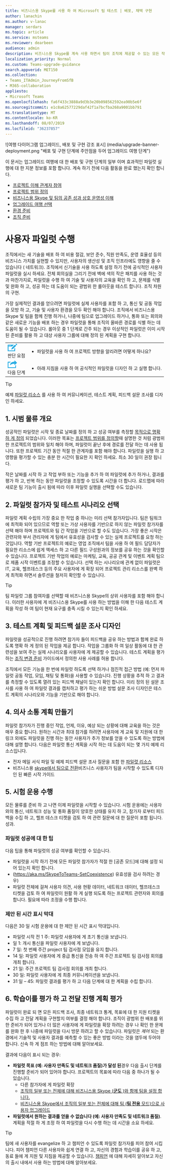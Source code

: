 ```yaml
---
title: 비즈니스용 Skype를 사용 하 여 Microsoft 팀 테스트 | 배포, 채택 구현
author: lanachin
ms.author: v-lanac
manager: serdars
ms.topic: article
ms.service: msteams
ms.reviewer: dearbeen
audience: admin
description: 비즈니스용 Skype를 계속 사용 하면서 팀이 조직에 제공할 수 있는 모든 작업을 살펴보기 위해 Microsoft 팀 파일럿을 시작 하기 위한 지침
localization_priority: Normal
ms.custom: Teams-upgrade-guidance
search.appverid: MET150
ms.collection:
- Teams_ITAdmin_JourneyFromSfB
- M365-collaboration
appliesto:
- Microsoft Teams
ms.openlocfilehash: fa6f433c3888a9d3b3e20b098562592ea90b5e6f
ms.sourcegitcommit: e1c8a62577229daf42f1a7bcfba268a9001bb791
ms.translationtype: MT
ms.contentlocale: ko-KR
ms.lasthandoff: 08/07/2019
ms.locfileid: "36237857"
---
```

![여행 다이어그램 업그레이드, 배포 및 구현 강조 표시] (media/upgrade-banner-deployment.png "배포 및 구현 단계에 주안점을 두어 업그레이드 여행 단계")

이 문서는 업그레이드 여행에 대 한 배포 및 구현 단계의 일부 이며 효과적인 파일럿 실행에 대 한 지분 정보를 포함 합니다. 계속 하기 전에 다음 활동을 완료 했는지 확인 합니다.

- [프로젝트 이해 관계자 참여](upgrade-enlist-stakeholders.md)
- [프로젝트 범위 정의](https://aka.ms/SkypetoTeams-Scope)
- [비즈니스용 Skype 및 팀의 공존 성과 상호 운영성 이해](https://aka.ms/SkypeToTeams-Coexist)
- [업그레이드 여행 선택](upgrade-and-coexistence-of-skypeforbusiness-and-teams.md)
- [환경 준비](https://aka.ms/SkypeToTeams-TechnicalReadiness)
- [조직 준비](https://aka.ms/SkypeToTeams-UserReadiness)

# <a name="conduct-a-user-pilot"></a>사용자 파일럿 수행

조직에서는 새 기술을 배포 하 여 비용 절감, 보안 준수, 직원 만족도, 운영 효율성 등의 비즈니스 가치를 실현할 수 있지만, 사용자의 생산성 및 조직 인프라에도 영향을 줄 수 있습니다 ( 네트워크). 조직에서 신기술을 사용 하도록 설정 하기 전에 공식적인 사용자 파일럿을 실시 하세요. 전체 회의실을 그리기 전에 벽에 색의 작은 패치를 사용 하는 것과 마찬가지로, 파일럿을 수행 하 여 기술 및 사용자의 교육을 확인 하 고, 문제를 식별 및 완화 하 고, 성공 하는 데 도움이 되는 광범위 한 롤아웃을 테스트 합니다. 조직 차원의 구현.

가장 실제적인 결과를 얻으려면 파일럿에 실제 사용자를 포함 하 고, 통신 및 공동 작업을 모방 하 고, 기술 및 사용자 환경을 모두 확인 해야 합니다. 조직에서 비즈니스용 Skype 및 팀을 함께 진행 하거나, 나중에 팀으로 업그레이드 하거나, 통화 또는 회의와 같은 새로운 기능을 배포 하는 경우 파일럿을 통해 조직의 올바른 경로를 식별 하는 데 도움이 될 수 있습니다. 롤아웃 중 1 단계로 간주 되는 경우 이상적인 파일럿은 이미 시작 된 준비를 활용 하 고 대상 사용자 그룹에 대해 정의 된 계획을 구현 합니다.

| | |
|---|---|
| ![결정 지점을 가리키는 아이콘](media/audio_conferencing_image7.png) <br/>판단 요점|<ul><li>파일럿을 사용 하 여 프로젝트 방향을 알리려면 어떻게 하나요?</li></ul> |
| ![다음 단계를 안내 하는 아이콘](media/audio_conferencing_image9.png)<br/>다음 단계|<ul><li>아래 지침을 사용 하 여 공식적인 파일럿을 디자인 하 고 실행 합니다.</li></ul>|

> [!Tip]
> 예제 [파일럿 리소스](https://aka.ms/UpgradeSuccessKit) 를 사용 하 여 커뮤니케이션, 테스트 계획, 피드백 설문 조사를 디자인 하세요.

## <a name="1-outline-pilot-logistics"></a>1. 시범 물류 개요

성공적인 파일럿은 시작 및 종료 날짜를 정의 하 고 성공 여부를 측정할 [목적으로 명확 하 게 정의](upgrade-define-project-scope.md#project-goals) 되었습니다. 이러한 목표는 [프로젝트 범위를 정의할](upgrade-define-project-scope.md)때 설명한 것 처럼 광범위 한 프로젝트의 범위와 일치 해야 하며, 파일럿이 끝난 후에 경로를 전달 하는 데 사용 됩니다. 또한 프로젝트 기간 동안 적절 한 관계자를 포함 해야 합니다. 파일럿을 실행 하 고 영향을 평가할 수 있는 충분 한 시간이 필요한 지 확인 하세요. 최소 30 일이 권장 됩니다.

작은 날짜를 시작 하 고 작업 부하 또는 기능을 추가 하 여 파일럿에 추가 하거나, 결과를 평가 하 고, 반복 하는 동안 파일럿을 조정할 수 있도록 시간을 더 합니다. 로드맵에 따라 새로운 팀 기능이 출시 됨에 따라 이후 파일럿 실행을 선택할 수도 있습니다.

## <a name="2-select-your-pilot-participants-and-test-scenarios"></a>2. 파일럿 참가자 및 테스트 시나리오 선택

파일럿 계획 수립의 가장 중요 한 작업 중 하나는 미리 선택 참가자입니다. 팀은 팀워크에 최적화 되어 있으므로 역할 또는 가상 사용자를 기반으로 하지 않는 파일럿 참가자를 선택 해야 하며 프로젝트와 팀 간 작업을 기반으로 할 수도 있습니다. 가장 좋은 시작은 관련자와 부서 관리자에 게 팀에서 유효성을 검사할 수 있는 실제 프로젝트를 요청 하는 것입니다. 역할 기반 프로젝트의 예로는 영업 조직에서 팀을 사용 하 여 필드 담당자가 필요한 리소스에 쉽게 액세스 하 고 다른 필드 구성원과의 정보를 공유 하는 것을 확인할 수 있습니다. 프로젝트 기반 작업의 예로는 마케팅, 교육, 공공 관계 및 이벤트 계획 팀으로 제품 시작 이벤트를 조정할 수 있습니다. 선택 하는 시나리오에 관계 없이 파일럿은 IT, 교육, 헬프데스크 등의 주요 사용자에 게 확장 되어 프로젝트 관리 리소스를 완벽 하 게 최적화 하면서 솔루션을 철저히 확인할 수 있습니다.

> [!Tip]
> 팀 파일럿 그룹 참여자를 선택할 때 비즈니스용 Skype의 상위 사용자를 포함 해야 합니다. 이러한 사용자에 게 비즈니스용 Skype를 사용 하는 방법을 이해 한 다음 테스트 계획을 작성 하 여 팀이 현재 요구를 충족 시킬 수 있는지 확인 하세요.

## <a name="3-design-your-test-plan-and-feedback-survey"></a>3. 테스트 계획 및 피드백 설문 조사 디자인

파일럿을 성공적으로 진행 하려면 참가자 들이 피드백을 공유 하는 방법과 함께 완료 하도록 명확 하 게 정의 된 작업을 제공 합니다. 작업을 그룹화 하 여 일상 활동에 대 한 관련성을 보여 주는 실제 시나리오를 사용자에 게 제공할 수 있습니다. 테스트 계획을 평가 하는 [조직 변경 준비](https://aka.ms/OrgReadiness) 가이드에서 정의한 사용 사례를 허용 합니다.

조직에서 모든 기능을 한 번에 파일럿 하도록 선택 하거나 점진적 접근 방법 (예: 먼저 파일럿 공동 작업, 모임, 채팅 및 통화)을 사용할 수 있습니다. 진행 상황을 추적 하 고 결과를 측정할 수 있도록 열려 있는 피드백 채널이 있는지 확인 합니다. 미리 정의 된 설문 조사를 사용 하 여 파일럿 결과를 캡처하고 평가 하는 쉬운 방법 설문 조사 디자인은 테스트 계획의 시나리오와 기능을 기반으로 해야 합니다.

## <a name="4-create-your-communications-plan"></a>4. 의사 소통 계획 만들기

파일럿 참가자가 진행 중인 작업, 언제, 이유, 예상 되는 상황에 대해 교육을 하는 것은 매우 중요 합니다. 원하는 시간과 최대 참가를 하려면 사용자에 게 교육 및 지원에 대 한 링크 외에도 파일럿을 진행 하는 동안 사용자가 추가 정보를 얻을 수 있도록 하는 방법에 대해 설명 합니다. 다음은 파일럿 통신 계획을 시작 하는 데 도움이 되는 몇 가지 예제 리소스입니다.

- 전자 메일 서식 파일 및 예제 피드백 설문 조사 질문을 포함 한 [파일럿 리소스](https://aka.ms/UpgradeSuccessKit)
- 비즈니스용 [skype에서 팀으로 전환](https://support.office.com/article/Switch-to-Teams-from-Skype-for-Business-6295a0ae-4e8e-4bba-a100-64cc951cc964)비즈니스 사용자가 팀을 시작할 수 있도록 디자인 된 빠른 시작 가이드

## <a name="5-conduct-your-pilot"></a>5. 시험 운용 수행

모든 물류를 준비 하 고 나면 이제 파일럿을 시작할 수 있습니다. 시험 운용에는 사용자와의 통신, 네트워크 성능 및 통화 품질이 양호한 상태를 유지 하 고, 참가자 로부터 피드백을 수집 하 고, 헬프 데스크 티켓을 검토 하 여 관련 질문에 대 한 질문이 포함 됩니다. 성과.

### <a name="tips-for-pilot-success"></a>파일럿 성공에 대 한 팁

다음 팁을 통해 파일럿의 성공 여부를 확인할 수 있습니다.

- 파일럿을 시작 하기 전에 모든 파일럿 참가자가 적절 한 [공존 모드]에 대해 설정 되어 있는지 확인 합니다.
- (https://aka.ms/SkypeToTeams-SetCoexistence) 유효성을 검사 하려는 경우)
- 파일럿 전체에 걸쳐 사용자 의견, 사용 현황 데이터, 네트워크 데이터, 헬프데스크 티켓을 검토 하 여 파일럿이 원활 하 게 실행 되도록 하는 프로젝트 관련자와 회의를 합니다. 필요에 따라 조정을 수행 합니다.

### <a name="suggested-timeline"></a>제안 된 시간 표시 막대

다음은 30 일 시험 운용에 대 한 제안 된 시간 표시 막대입니다.

- 파일럿 시작 전 1 주: 파일럿 사용자에 게 초기 통신을 보냅니다.
- 일 1: 개시 통신을 파일럿 사용자에 게 보냅니다.
- 7 일: 첫 번째 주간 project 팀 검사점 모임을 유지 합니다.
- 14 일: 파일럿 사용자에 게 중급 통신을 전송 하 여 주간 프로젝트 팀 검사점 회의를 개최 합니다.
- 21 일: 주간 프로젝트 팀 검사점 회의를 개최 합니다.
- 30 일: 파일럿 사용자에 게 최종 커뮤니케이션을 보냅니다.
- 31 일 – 45: 파일럿 결과를 평가 하 고 다음 단계에 대 한 계획을 수립 합니다.

## <a name="6-assess-learnings-and-evaluate-your-go-forward-plan"></a>6. 학습이를 평가 하 고 전달 진행 계획 평가

파일럿이 완료 되 면 모든 피드백 조사, 최종 네트워크 통계, 목표에 대 한 지원 티켓을 수집 하 고 전달 계획을 구현할지 여부를 결정 해야 합니다. 조직이 광범위 한 배포를 위한 준비가 되어 있거나 더 많은 사용자에 게 파일럿을 확장 하려는 경우 나 확인 한 문제를 완화 한 후 나중에 파일럿을 다시 방문 하려고 할 수 있습니다. 파일럿은 _제어_ 되는 환경에서 기술적 및 사용자 결과를 예측할 수 있는 좋은 방법 이라는 것을 염두에 두어야 합니다. 신속 하 게 점프 하는 방법에 대해 알아보세요.

결과에 다음이 표시 되는 경우:

- **파일럿 목표 (예: 사용자 만족도 및 네트워크 품질)가 달성 된**경우 다음 출시 단계를 진행할 준비가 되어 있어야 합니다. 프로젝트의 목표에 따라 다음 중 하나가 될 수 있습니다.
  - 다른 참가자에 게 파일럿 확장
  - [조직의 일부 또는 전체에 대해 비즈니스용 Skype (**군도** )와 함께 팀을 설정 합니다.](https://aka.ms/SkypeToTeams-SetCoexistence)
  - [비즈니스용 Skype에서 조직의 일부 또는 전체에 대해 팀 (**팀 전용** 모드)으로 사용자 업그레이드](https://aka.ms/SkypeToTeams-SetCoexistence)
- **파일럿에서 원하는 결과를 얻을 수 없습니다 (예: 사용자 만족도 및 네트워크 품질)**. 계획을 적절 하 게 조정 하 여 파일럿을 다시 수행 하는 데 시간을 소요 하세요.

> [!Tip]
> 팀에 새 사용자를 evangelize 하 고 챔피언 수 있도록 파일럿 참가자를 피어 참여 시킵니다. 피어 챔피언 다른 사용자와 쉽게 연결 하 고, 자신의 경험과 학습이를 공유 하 고, 동료 들에 게 지원 및 지침을 제공할 수 있습니다. [챔피언](https://go.microsoft.com/fwlink/?linkid=859068) 에 대해 자세히 알아보고 자신의 출시 내에서 사용 하는 방법에 대해 알아보세요.
